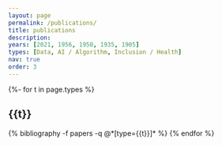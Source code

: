 ```yaml
---
layout: page
permalink: /publications/
title: publications
description:
years: [2021, 1956, 1950, 1935, 1905]
types: [Data, AI / Algorithm, Inclusion / Health]
nav: true
order: 3
---
```

<!-- _pages/publications.md -->
<div class="publications">

{%- for t in page.types %}
  <h2 class="type">{{t}}</h2>
  {% bibliography -f papers -q @*[type={{t}}]* %}
{% endfor %}

</div>
